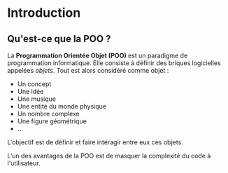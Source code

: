 # Introduction

## Qu'est-ce que la POO ?

La **Programmation Orientée Objet (POO)** est un paradigme de programmation informatique. Elle consiste à définir des briques logicielles appelées *objets*. Tout est alors considéré comme objet : 

- Un concept
- Une idée
- Une musique
- Une entité du monde physique
- Un nombre complexe
- Une figure géométrique 
- ... 

L'objectif est de définir et faire intéragir entre eux ces objets.

L'un des avantages de la POO est de masquer la complexité du code à l'utilisateur.
